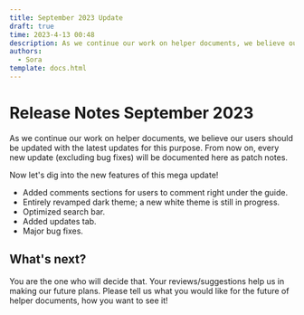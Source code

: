 ```yaml
---
title: September 2023 Update
draft: true
time: 2023-4-13 00:48 
description: As we continue our work on helper documents, we believe our users should be updated with the latest updates for this purpose. From now on, every new update (excluding bug fixes) will be documented here as patch notes.
authors:
  - Sora
template: docs.html
---
```

# Release Notes September 2023

As we continue our work on helper documents, we believe our users should be updated with the latest updates for this purpose. From now on, every new update (excluding bug fixes) will be documented here as patch notes.

Now let's dig into the new features of this mega update!

<!-- more -->

* Added comments sections for users to comment right under the guide.
* Entirely revamped dark theme; a new white theme is still in progress.
* Optimized search bar.
* Added updates tab.
* Major bug fixes.

## What's next?

You are the one who will decide that. Your reviews/suggestions help us in making our future plans. Please tell us what you would like for the future of helper documents, how you want to see it!
